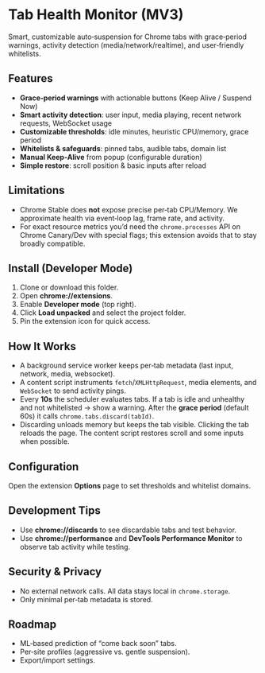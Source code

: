 # Tab Health Monitor (MV3)

Smart, customizable auto‑suspension for Chrome tabs with grace‑period warnings, activity detection (media/network/realtime), and user‑friendly whitelists.

## Features
- **Grace‑period warnings** with actionable buttons (Keep Alive / Suspend Now)
- **Smart activity detection**: user input, media playing, recent network requests, WebSocket usage
- **Customizable thresholds**: idle minutes, heuristic CPU/memory, grace period
- **Whitelists & safeguards**: pinned tabs, audible tabs, domain list
- **Manual Keep‑Alive** from popup (configurable duration)
- **Simple restore**: scroll position & basic inputs after reload

## Limitations
- Chrome Stable does **not** expose precise per‑tab CPU/Memory. We approximate health via event‑loop lag, frame rate, and activity.
- For exact resource metrics you’d need the `chrome.processes` API on Chrome Canary/Dev with special flags; this extension avoids that to stay broadly compatible.

## Install (Developer Mode)
1. Clone or download this folder.
2. Open **chrome://extensions**.
3. Enable **Developer mode** (top right).
4. Click **Load unpacked** and select the project folder.
5. Pin the extension icon for quick access.

## How It Works
- A background service worker keeps per‑tab metadata (last input, network, media, websocket).
- A content script instruments `fetch`/`XMLHttpRequest`, media elements, and `WebSocket` to send activity pings.
- Every **10s** the scheduler evaluates tabs. If a tab is idle and unhealthy and not whitelisted → show a warning. After the **grace period** (default 60s) it calls `chrome.tabs.discard(tabId)`.
- Discarding unloads memory but keeps the tab visible. Clicking the tab reloads the page. The content script restores scroll and some inputs when possible.

## Configuration
Open the extension **Options** page to set thresholds and whitelist domains.

## Development Tips
- Use **chrome://discards** to see discardable tabs and test behavior.
- Use **chrome://performance** and **DevTools Performance Monitor** to observe tab activity while testing.

## Security & Privacy
- No external network calls. All data stays local in `chrome.storage`.
- Only minimal per‑tab metadata is stored.

## Roadmap
- ML‑based prediction of “come back soon” tabs.
- Per‑site profiles (aggressive vs. gentle suspension).
- Export/import settings.